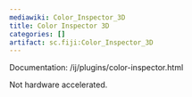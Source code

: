 ```yaml
---
mediawiki: Color_Inspector_3D
title: Color Inspector 3D
categories: []
artifact: sc.fiji:Color_Inspector_3D
---
```


Documentation: /ij/plugins/color-inspector.html

Not hardware accelerated.


